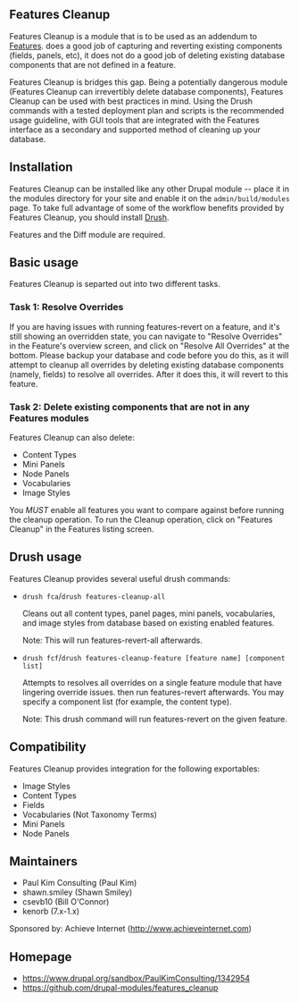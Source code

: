 Features Cleanup
----------------
Features Cleanup is a module that is to be used as an addendum to [Features][1].
does a good job of capturing and reverting existing components
(fields, panels, etc), it does not do a good job of deleting existing database
components that are not defined in a feature.

Features Cleanup is bridges this gap. Being a potentially dangerous module
(Features Cleanup can irrevertibly delete database components), Features Cleanup
can be used with best practices in mind. Using the Drush commands with a
tested deployment plan and scripts is the recommended usage guideline, with
GUI tools that are integrated with the Features interface as a secondary
and supported method of cleaning up your database.


Installation
------------
Features Cleanup can be installed like any other Drupal module -- place it in the
modules directory for your site and enable it on the `admin/build/modules` page.
To take full advantage of some of the workflow benefits provided by Features Cleanup,
you should install [Drush][2].

Features and the Diff module are required.


Basic usage
-----------
Features Cleanup is separted out into two different tasks.

### Task 1: Resolve Overrides

If you are having issues with running features-revert on a feature, and it's still
showing an overridden state, you can navigate to "Resolve Overrides" in the
Feature's overview screen, and click on "Resolve All Overrides" at the bottom.
Please backup your database and code before you do this, as it will attempt to
cleanup all overrides by deleting existing database components (namely, fields)
to resolve all overrides. After it does this, it will revert to this feature.

### Task 2: Delete existing components that are not in any Features modules

Features Cleanup can also delete:

- Content Types
- Mini Panels
- Node Panels
- Vocabularies
- Image Styles

You *MUST* enable all features you want to compare against before running the
cleanup operation. To run the Cleanup operation, click on "Features Cleanup"
in the Features listing screen.


Drush usage
-----------
Features Cleanup provides several useful drush commands:

- `drush fca`/`drush features-cleanup-all`

  Cleans out all content types, panel pages, mini panels, vocabularies, and image styles
  from database based on existing enabled features.

  Note: This will run features-revert-all afterwards.

- `drush fcf`/`drush features-cleanup-feature [feature name] [component list]`

  Attempts to resolves all overrides on a single feature module
  that have lingering override issues.  then run features-revert afterwards.
  You may specify a component list (for example, the content type).

  Note: This drush command will run features-revert on the given feature.

Compatibility
-------------
Features Cleanup provides integration for the following exportables:

- Image Styles
- Content Types
- Fields
- Vocabularies (Not Taxonomy Terms)
- Mini Panels
- Node Panels


Maintainers
-----------
- Paul Kim Consulting (Paul Kim)
- shawn.smiley (Shawn Smiley)
- csevb10 (Bill O'Connor)
- kenorb (7.x-1.x)

Sponsored by: Achieve Internet (http://www.achieveinternet.com)

Homepage
--------

- https://www.drupal.org/sandbox/PaulKimConsulting/1342954
- https://github.com/drupal-modules/features_cleanup


[1]: http://drupal.org/project/features
[2]: http://drupal.org/project/drush
